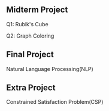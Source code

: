 ## Midterm Project
Q1: Rubik's Cube <br>

Q2: Graph Coloring <br>

## Final Project
Natural Language Processing(NLP)

## Extra Project
Constrained Satisfaction Problem(CSP)
